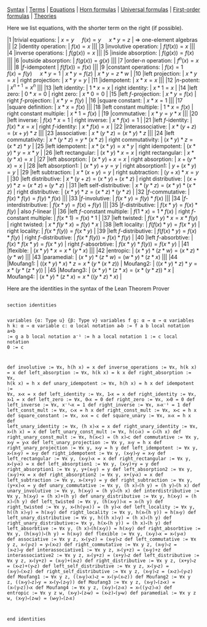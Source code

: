 [Syntax](syntaxs.md) | [Terms](terms.md) | [Equations](equations.md) | [Horn formulas](horn_formulas.md) | [Universal formulas](universal_formulas.md) | [First-order formulas](first-order_formulas.md) | [Theories](theories.md)

Here we list equations, with the shorter term on the right (if possible).

|1  |trivial equations:  | $x= y$ $\quad f(x) = y$ $\quad x*y = z$  | $\Rightarrow$ one-element algebras  ||
|2  |identity operation:  | $f(x) = x$  |||
|3  |involutive operation:  | $f(f(x)) = x$  |||
|4  |inverse operations:  | $f(g(x)) = x$  |||
|5  |inside absorption:  | $f(g(x)) = f(x)$  |||
|6  |outside absorption:  | $f(g(x)) = g(x)$  |||
|7  |order-$n$ operation:  | $f^n(x) = x$  |||
|8  |$f$-idempotent  | $f(f(x)) = f(x)$  |||
|9  |constant operations:  | $f(x) = 1$ $\quad f(x) = f(y)$ $\quad x*y = 1$  | $x*y = f(z)$  | $x*y = z*w$  |
|10  |left projection:  | $x*y = x$  | right projection:  | $x*y = y$  |
|11  |idempotent:  | $x*x = x$  |||
|12  |$n$-potent:  | $x^{n+1} = x^n$  |||
|13  |left identity:  | $1*x = x$  | right identity:  | $x*1 = x$  |
|14  |left zero:  | $0*x = 0$  | right zero:  | $x*0 = 0$  |
|15  |left $f$-projection:  | $x*y = f(x)$  | right $f$-projection:  | $x*y = f(y)$  |
|16  |square constant:  | $x*x = 1$  |||
|17  |square definition:  | $x*x = f(x)$  |||
|18  |left constant multiple:  | $1*x = f(x)$  | right constant multiple:  | $x*1 = f(x)$  |
|19  |commutative:  | $x*y = y*x$  |||
|20  |left inverse:  | $f(x)*x = 1$  | right inverse:  | $x*f(x) = 1$  |
|21  |left $f$-identity:  | $f(x)*x = x$  | right $f$-identity:  | $x*f(x) = x$  |
|22  |interassociative:  | $x*(y+z) = (x+y)*z$  |||
|23  |associative:  | $x*(y*z) = (x*y)*z$  |||
|24  |left commutativity:  | $x*(y*z) = y*(x*z)$  | right commutativity:  | $(x*y)*z = (x*z)*y$  |
|25  |left idempotent:  | $x*(x*y) = x*y$  | right idempotent:  | $(x*y)*y = x*y$  |
|26  |left rectangular:  | $(x*y)*x = x$  | right rectangular:  | $x*(y*x) = x$  |
|27  |left absorption:  | $(x*y)+x = x$  | right absorption:  | $x+(y*x) = x$  |
|28  |left absorption1:  | $(x*y)+y = y$  | right absorption1:  | $y+(x*y) = y$  |
|29  |left subtraction:  | $x*(x+y) = y$  | right subtraction:  | $(y+x)*x = y$  |
|30  |left distributive:  | $x*(y+z) = (x*y)+(x*z)$  | right distributive:  | $(x+y)*z = (x*z)+(y*z)$  |
|31  |left self-distributive:  | $x*(y*z) = (x*y)*(x*z)$  | right distributive:  | $(x*y)*z = (x*z)*(y*z)$  |
|32  |$f$-commutative:  | $f(x)*f(y) = f(y)*f(x)$  |||
|33  |$f$-involutive:  | $f(x*y) = f(y)*f(x)$  |||
|34  |$f$-interdistributive:  | $f(x*y) = f(x)+f(y)$  |||
|35  |$f$-distributive:  | $f(x*y) = f(x)*f(y)$  | also $f$-linear  ||
|36  |left $f$-constant multiple:  | $f(1*x) = 1*f(x)$  | right $f$-constant multiple:  | $f(x*1) = f(x)*1$  |
|37  |left twisted:  | $f(x*y)*x = x*f(y)$  | right twisted:  | $x*f(y*x) = f(y)*x$  |
|38  |left locality:  | $f(f(x)*y) = f(x*y)$  | right locality:  | $f(x*f(y)) = f(x*y)$  |
|39  |left $f$-distributive:  | $f(f(x)*y) = f(x)*f(y)$  | right $f$-distributive:  | $f(x*f(y)) = f(x)*f(y)$  |
|40  |left $f$-absorbtive:  | $f(x)*f(x*y) = f(x*y)$  | right $f$-absorbtive:  | $f(x*y)*f(y)) = f(x*y)$  |
|41  |flexible:  | $(x*y)*x = x*(y*x)$  |||
|42  |entropic:  | $(x*y)*(z*w) = (x*z)*(y*w)$  |||
|43  |paramedial:  | $(x*y)*(z*w) = (w*y)*(z*x)$  |||
|44  |Moufang1:  | $((x*y)*x)*z = x*(y*(x*z))$  | Moufang2:  | $((x*y)*z)*y = x*(y*(z*y))$  |
|45  |Moufang3:  | $(x*y)*(z*x) = (x*(y*z))*x$  | Moufang4:  | $(x*y)*(z*x) = x*((y*z)*x)$  |

Here are the identities in the syntax of the Lean Theorem Prover 

<code>
section identities

variables {α: Type u} {β: Type v}
variables f g: α → α → α
variables h k: α → α
variable  c: α
local notation a⬝b  := f a b
local notation a+b := g a b
local notation a⁻¹ := h a
local notation 1   := c
local notation 0   := c

def involutive              := ∀x,     h(h x) = x
def inverse_operations      := ∀x,     h(k x) = x
def left_absorption         := ∀x,     h(k x) = k x
def right_absorption        := ∀x,     h(k x) = h x
def unary_idempotent        := ∀x,     h(h x) = h x
def idempotent              := ∀x,     x⬝x = x
def left_identity           := ∀x,     1⬝x = x
def right_identity          := ∀x,     x⬝1 = x
def left_zero               := ∀x,     0⬝x = 0
def right_zero              := ∀x,     x⬝0 = 0
def left_inverse            := ∀x,     x⁻¹⬝x = 1
def right_inverse           := ∀x,     x⬝x⁻¹ = 1
def left_const_mult         := ∀x,     c⬝x = h x
def right_const_mult        := ∀x,     x⬝c = h x
def square_constant         := ∀x,     x⬝x = c
def square_unary            := ∀x,     x⬝x = h x
def left_unary_identity     := ∀x,     (h x)⬝x = x
def right_unary_identity    := ∀x,     x⬝(h x) = x
def left_unary_const_mult   := ∀x,     h(c⬝x) = c⬝(h x)
def right_unary_const_mult  := ∀x,     h(x⬝c) = (h x)⬝c
def commutative             := ∀x y,   x⬝y = y⬝x
def left_unary_projection   := ∀x y,   x⬝y = h x
def right_unary_projection  := ∀x y,   x⬝y = h y
def left_idempotent         := ∀x y,   x⬝(x⬝y) = x⬝y
def right_idempotent        := ∀x y,   (x⬝y)⬝y = x⬝y
def left_rectangular        := ∀x y,   (x⬝y)⬝x = x
def right_rectangular       := ∀x y,   x⬝(y⬝x) = x
def left_absorption1        := ∀x y,   (x⬝y)+y = y
def right_absorption1       := ∀x y,   y+(x⬝y) = y
def left_absorption2        := ∀x y,   (x⬝y)+x = x
def right_absorption2       := ∀x y,   x+(y⬝x) = x
def left_subtraction        := ∀x y,   x⬝(x+y) = y
def right_subtraction       := ∀x y,   (y+x)⬝x = y
def unary_commutative       := ∀x y,   (h x)⬝(h y) = (h y)⬝(h x)
def unary_involutive        := ∀x y,   h(x⬝y) = (h y)⬝(h x)
def interdistributive       := ∀x y,   h(x⬝y) = (h x)+(h y)
def unary_distributive      := ∀x y,   h(x⬝y) = (h x)⬝(h y) 
def left_twisted            := ∀x y,   (h(x⬝y))⬝x = x⬝(h y) 
def right_twisted           := ∀x y,   x⬝(h(y⬝x)) = (h y)⬝x
def left_locality           := ∀x y,   h((h x)⬝y) = h(x⬝y)
def right_locality          := ∀x y,   h(x⬝(h y)) = h(x⬝y)
def left_unary_distributive := ∀x y,   h((h x)⬝y) = (h x)⬝(h y)
def right_unary_distributive:= ∀x y,   h(x⬝(h y)) = (h x)⬝(h y)
def left_absorbtive         := ∀x y,   (h x)⬝(h(x⬝y)) = h(x⬝y)
def right_absorbtive        := ∀x y,   (h(x⬝y))⬝(h y) = h(x⬝y)
def flexible                := ∀x y,   (x⬝y)⬝x = x⬝(y⬝x)
def associative             := ∀x y z, x⬝(y⬝z) = (x⬝y)⬝z
def left_commutative        := ∀x y z, x⬝(y⬝z) = y⬝(x⬝z)
def right_commutative       := ∀x y z, (x⬝y)⬝z = (x⬝z)⬝y
def interassociative1       := ∀x y z, x⬝(y+z) = (x⬝y)+z
def interassociative2       := ∀x y z, x⬝(y+z) = (x+y)⬝z
def left_distributive       := ∀x y z, x⬝(y+z) = (x⬝y)+(x⬝z)
def right_distributive      := ∀x y z, (x+y)⬝z = (x⬝z)+(y⬝z)
def left_self_distributive  := ∀x y z, x⬝(y⬝z) = (x⬝y)⬝(x⬝z)
def right_self_distributive := ∀x y z, (x⬝y)⬝z = (x⬝z)⬝(y⬝z)
def Moufang1                := ∀x y z, ((x⬝y)⬝x)⬝z = x⬝(y⬝(x⬝z))
def Moufang2                := ∀x y z, ((x⬝y)⬝z)⬝y = x⬝(y⬝(z⬝y))
def Moufang3                := ∀x y z, (x⬝y)⬝(z⬝x) = (x⬝(y⬝z))⬝x
def Moufang4                := ∀x y z, (x⬝y)⬝(z⬝x) = x⬝((y⬝z)⬝x)
def entropic                := ∀x y z w, (x⬝y)⬝(z⬝w) = (x⬝z)⬝(y⬝w)
def paramedial              := ∀x y z w, (x⬝y)⬝(z⬝w) = (w⬝y)⬝(z⬝x)


end identities
</code>